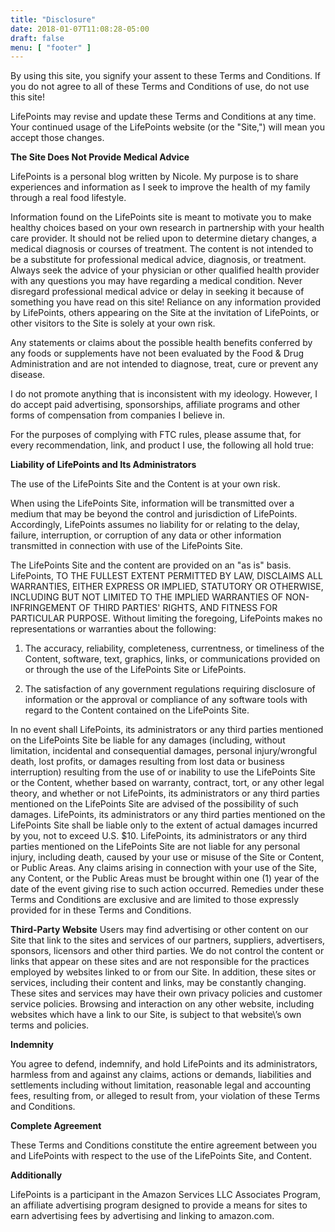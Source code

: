 ```yaml
---
title: "Disclosure"
date: 2018-01-07T11:08:28-05:00
draft: false
menu: [ "footer" ]
---
```


By using this site, you signify your assent to these Terms and Conditions. If you do not agree to all of these Terms and Conditions of use, do not use this site!

LifePoints may revise and update these Terms and Conditions at any time. Your continued usage of the LifePoints website (or the &quot;Site,&quot;) will mean you accept those changes.

**The Site Does Not Provide Medical Advice**

LifePoints is a personal blog written by Nicole. My purpose is to share experiences and information as I seek to improve the health of my family through a real food lifestyle.

Information found on the LifePoints site is meant to motivate you to make healthy choices based on your own research in partnership with your health care provider. It should not be relied upon to determine dietary changes, a medical diagnosis or courses of treatment. The content is not intended to be a substitute for professional medical advice, diagnosis, or treatment. Always seek the advice of your physician or other qualified health provider with any questions you may have regarding a medical condition. Never disregard professional medical advice or delay in seeking it because of something you have read on this site! Reliance on any information provided by LifePoints, others appearing on the Site at the invitation of LifePoints, or other visitors to the Site is solely at your own risk.

Any statements or claims about the possible health benefits conferred by any foods or supplements have not been evaluated by the Food &amp; Drug Administration and are not intended to diagnose, treat, cure or prevent any disease.

I do not promote anything that is inconsistent with my ideology. However, I do accept paid advertising, sponsorships, affiliate programs and other forms of compensation from companies I believe in.

For the purposes of complying with FTC rules, please assume that, for every recommendation, link, and product I use, the following all hold true:

**Liability of LifePoints and Its Administrators**

The use of the LifePoints Site and the Content is at your own risk.

When using the LifePoints Site, information will be transmitted over a medium that may be beyond the control and jurisdiction of LifePoints. Accordingly, LifePoints assumes no liability for or relating to the delay, failure, interruption, or corruption of any data or other information transmitted in connection with use of the LifePoints Site.

The LifePoints Site and the content are provided on an &quot;as is&quot; basis. LifePoints, TO THE FULLEST EXTENT PERMITTED BY LAW, DISCLAIMS ALL WARRANTIES, EITHER EXPRESS OR IMPLIED, STATUTORY OR OTHERWISE, INCLUDING BUT NOT LIMITED TO THE IMPLIED WARRANTIES OF NON-INFRINGEMENT OF THIRD PARTIES&#39; RIGHTS, AND FITNESS FOR PARTICULAR PURPOSE. Without limiting the foregoing, LifePoints makes no representations or warranties about the following:

1. The accuracy, reliability, completeness, currentness, or timeliness of the Content, software, text, graphics, links, or communications provided on or through the use of the LifePoints Site or LifePoints.

2. The satisfaction of any government regulations requiring disclosure of information or the approval or compliance of any software tools with regard to the Content contained on the LifePoints Site.

In no event shall LifePoints, its administrators or any third parties mentioned on the LifePoints Site be liable for any damages (including, without limitation, incidental and consequential damages, personal injury/wrongful death, lost profits, or damages resulting from lost data or business interruption) resulting from the use of or inability to use the LifePoints Site or the Content, whether based on warranty, contract, tort, or any other legal theory, and whether or not LifePoints, its administrators or any third parties mentioned on the LifePoints Site are advised of the possibility of such damages. LifePoints, its administrators or any third parties mentioned on the LifePoints Site shall be liable only to the extent of actual damages incurred by you, not to exceed U.S. $10. LifePoints, its administrators or any third parties mentioned on the LifePoints Site are not liable for any personal injury, including death, caused by your use or misuse of the Site or Content, or Public Areas. Any claims arising in connection with your use of the Site, any Content, or the Public Areas must be brought within one (1) year of the date of the event giving rise to such action occurred. Remedies under these Terms and Conditions are exclusive and are limited to those expressly provided for in these Terms and Conditions.

**Third-Party Website**
Users may find advertising or other content on our Site that link to the sites and services of our partners, suppliers, advertisers, sponsors, licensors and other third parties. We do not control the content or links that appear on these sites and are not responsible for the practices employed by websites linked to or from our Site. In addition, these sites or services, including their content and links, may be constantly changing. These sites and services may have their own privacy policies and customer service policies. Browsing and interaction on any other website, including websites which have a link to our Site, is subject to that website\’s own terms and policies.


**Indemnity**

You agree to defend, indemnify, and hold LifePoints and its administrators, harmless from and against any claims, actions or demands, liabilities and settlements including without limitation, reasonable legal and accounting fees, resulting from, or alleged to result from, your violation of these Terms and Conditions.

**Complete Agreement**

These Terms and Conditions constitute the entire agreement between you and LifePoints with respect to the use of the LifePoints Site, and Content.

**Additionally**

LifePoints is a participant in the Amazon Services LLC Associates Program, an affiliate advertising program designed to provide a means for sites to earn advertising fees by advertising and linking to amazon.com.
